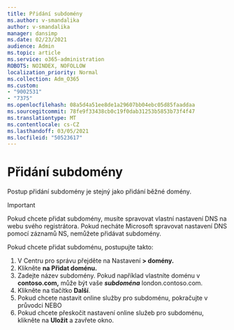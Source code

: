 ```yaml
---
title: Přidání subdomény
ms.author: v-smandalika
author: v-smandalika
manager: dansimp
ms.date: 02/23/2021
audience: Admin
ms.topic: article
ms.service: o365-administration
ROBOTS: NOINDEX, NOFOLLOW
localization_priority: Normal
ms.collection: Adm_O365
ms.custom:
- "9002531"
- "7375"
ms.openlocfilehash: 08a5d4a51ee8de1a29607bb04ebc05d85faaddaa
ms.sourcegitcommit: 78fe9f33438cb0c19f0dab31253b5853b73f4f47
ms.translationtype: MT
ms.contentlocale: cs-CZ
ms.lasthandoff: 03/05/2021
ms.locfileid: "50523617"
---
```

# <a name="add-a-subdomain"></a>Přidání subdomény

Postup přidání subdomény je stejný jako přidání běžné domény. 

> [!IMPORTANT]
> Pokud chcete přidat subdomény, musíte spravovat vlastní nastavení DNS na webu svého registrátora. Pokud necháte Microsoft spravovat nastavení DNS pomocí záznamů NS, nemůžete přidávat subdomény. 

Pokud chcete přidat subdoménu, postupujte takto:

1. V Centru pro správu přejděte na Nastavení **> domény.**
2. Klikněte **na Přidat doménu.**
3. Zadejte název subdomény. Pokud například vlastníte doménu v **contoso.com,** může být vaše **_subdoména_** london.contoso.com.
4. Klikněte na tlačítko **Další**.
5. Pokud chcete nastavit online služby pro subdoménu, pokračujte v průvodci NEBO
6. Pokud chcete přeskočit nastavení online služeb pro subdoménu, klikněte na **Uložit** a zavřete okno.

